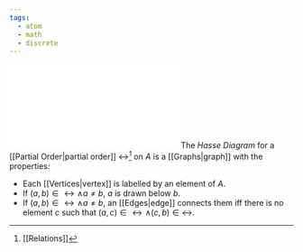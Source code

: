```yaml
---
tags:
  - atom
  - math
  - discrete
---
```

![400|center](hasse-diagrams.excalidraw.md)
The *Hasse Diagram* for a [[Partial Order|partial order]] $\rel$[^1] on $A$ is a [[Graphs|graph]] with the properties:
- Each [[Vertices|vertex]] is labelled by an element of $A$.
- If $(a,b) \in \rel \land a \ne b$, $a$ is drawn below $b$.
- If $(a,b) \in \rel \land a \ne b$, an [[Edges|edge]] connects them iff there is no element $c$ such that $(a,c)\in\rel \land (c,b)\in\rel$.

[^1]: [[Relations]]
